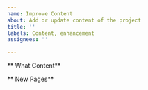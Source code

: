 ```yaml
---
name: Improve Content
about: Add or update content of the project
title: ''
labels: Content, enhancement
assignees: ''

---
```


** What Content**

** New Pages**
